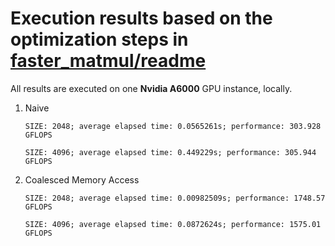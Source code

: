 # Execution results based on the optimization steps in [faster_matmul/readme](README.md)

All results are executed on one **Nvidia A6000** GPU instance, locally.

1. Naive
    
    `SIZE: 2048; average elapsed time: 0.0565261s; performance: 303.928 GFLOPS`
    
    `SIZE: 4096; average elapsed time: 0.449229s; performance: 305.944 GFLOPS`

2. Coalesced Memory Access

    `SIZE: 2048; average elapsed time: 0.00982509s; performance: 1748.57 GFLOPS`

    `SIZE: 4096; average elapsed time: 0.0872624s; performance: 1575.01 GFLOPS`
